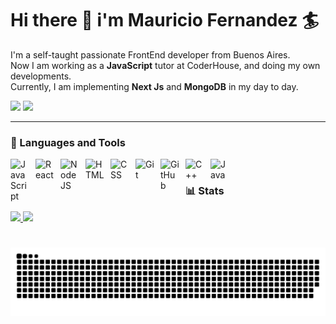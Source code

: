 # Hi there 👋 i'm Mauricio Fernandez 🏄‍

I'm a self-taught passionate FrontEnd developer from Buenos Aires. <br />
Now I am working as a <strong>JavaScript</strong> tutor at CoderHouse, and doing my own developments. <br />
Currently, I am implementing <strong>Next Js</strong> and <strong>MongoDB</strong> in my day to day. <br />

<a href="https://www.linkedin.com/in/mauriciofernandezdev/" target="_blank"><img src="https://img.shields.io/badge/-LinkedIn-%230077B5?style=for-the-badge&logo=linkedin&logoColor=white" target="_blank"></a> 
  <a href = "mailto:maufernandezdev@gmail.com"><img src="https://img.shields.io/badge/-Gmail-%23333?style=for-the-badge&logo=gmail&logoColor=white" target="_blank"></a>
  
---

### 🧰 Languages and Tools

<img align="left" alt="JavaScript" width="30px" style="padding-right:10px;" src="https://cdn.jsdelivr.net/gh/devicons/devicon/icons/javascript/javascript-plain.svg" />
<img align="left" alt="React" width="30px" style="padding-right:10px;" src="https://cdn.jsdelivr.net/gh/devicons/devicon/icons/react/react-original.svg" />
<img align="left" alt="NodeJS" width="30px" style="padding-right:10px;" src="https://cdn.jsdelivr.net/gh/devicons/devicon/icons/nodejs/nodejs-original.svg" />
<img align="left" alt="HTML" width="30px" style="padding-right:10px;" src="https://cdn.jsdelivr.net/gh/devicons/devicon/icons/html5/html5-plain.svg" />
<img align="left" alt="CSS" width="30px" style="padding-right:10px;" src="https://cdn.jsdelivr.net/gh/devicons/devicon/icons/css3/css3-plain.svg" />
<img align="left" alt="Git" width="30px" style="padding-right:10px;" src="https://cdn.jsdelivr.net/gh/devicons/devicon/icons/git/git-original.svg" />
<img align="left" alt="GitHub" width="30px" style="padding-right:10px;" src="https://cdn.jsdelivr.net/gh/devicons/devicon/icons/github/github-original.svg" />
<img align="left" alt="C++" width="30px" style="padding-right:10px;" src="https://cdn.jsdelivr.net/gh/devicons/devicon/icons/cplusplus/cplusplus-line.svg" />
<img align="left" alt="Java" width="30px" style="padding-right:10px;" src="https://cdn.jsdelivr.net/gh/devicons/devicon/icons/java/java-original.svg"/>

<br />

### 📊 Stats

<div align="left">
  <a href="https://github.com/maufernandezdev">
     <img height="180em" src="https://github-readme-stats.vercel.app/api?username=maufernandezdev&theme=nightowl"/>
     <img height="180em" src="https://github-readme-stats.vercel.app/api/top-langs/?username=maufernandezdev&&layout=compact&langs_count=7&theme=nightowl"/>
</div>

#
  
![Snake animation](https://github.com/maufernandezdev/maufernandezdev/blob/output/github-contribution-grid-snake.svg)
